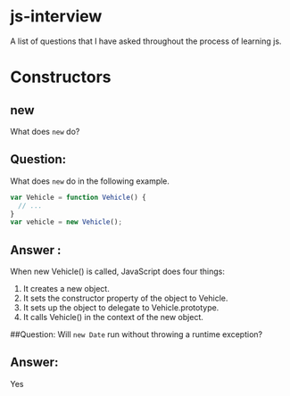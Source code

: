 js-interview
============
A list of questions that I have asked throughout the process of learning js.

# Constructors
## new

What does `new` do?

## Question:

What does `new` do in the following example.

```js
var Vehicle = function Vehicle() {
  // ...
}
var vehicle = new Vehicle();
```
## Answer : 

When new Vehicle() is called, JavaScript does four things:

1. It creates a new object.
2. It sets the constructor property of the object to Vehicle.
3. It sets up the object to delegate to Vehicle.prototype.
4. It calls Vehicle() in the context of the new object.

##Question:
Will  `new Date` run without throwing a runtime exception?
## Answer:
Yes

